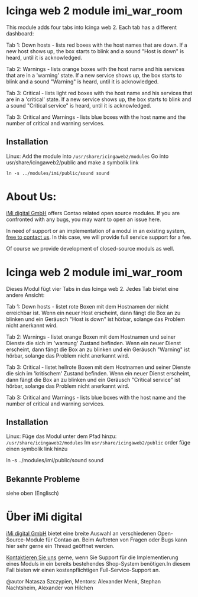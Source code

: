 Icinga web 2 module 
imi_war_room
=================================

This module adds four tabs into Icinga web 2. Each tab has a different dashboard:

Tab 1: Down hosts - lists red boxes with the host names that are down. If a new host shows up,
the box starts to blink and a sound "Host is down" is heard, until it is acknowledged.

Tab 2: Warnings - lists orange boxes with the host name and his services that are in a 'warning' state.
If a new service shows up, the box starts to blink and a sound "Warning" is heard,
until it is acknowledged.

Tab 3: Critical - lists light red boxes with the host name and his services that are in a 'critical' state.
If a new service shows up, the box starts to blink and a sound "Critical service" is heard,
until it is acknowledged.

Tab 3: Critical and Warnings - lists blue boxes with the host name and the number of critical and warning services.

Installation
-------------
Linux:
Add the module into `/usr/share/icingaweb2/modules`
Go into usr/share/icingaweb2/public and make a symbolik link
    
    ln -s ../modules/imi/public/sound sound

About Us:
=================

[iMi digital GmbH](http://www.imi.de/) offers Contao related open source modules. If you are confronted with any bugs, you may want to open an issue here.

In need of support or an implementation of a modul in an existing system, [free to contact us](mailto:digital@iMi.de). In this case, we will provide full service support for a fee.

Of course we provide development of closed-source moduls as well.


Icinga web 2 module imi_war_room
=================================

Dieses Modul fügt vier Tabs in das Icinga web 2. Jedes Tab bietet eine andere Ansicht:

Tab 1: Down hosts - listet rote Boxen mit dem Hostnamen der nicht erreichbar ist. Wenn ein neuer Host erscheint,
dann fängt die Box an zu blinken und ein Geräusch "Host is down" ist hörbar, solange das Problem
nicht anerkannt wird.

Tab 2: Warnings - listet orange Boxen mit dem Hostnamen und seiner Dienste die sich im 'warnung' Zustand befinden.
Wenn ein neuer Dienst erscheint, dann fängt die Box an zu blinken und ein Geräusch "Warning" ist hörbar, solange das Problem nicht anerkannt wird.


Tab 3: Critical - listet hellrote Boxen mit dem Hostnamen und seiner Dienste die sich im 'kritischem' Zustand befinden.
Wenn ein neuer Dienst erscheint, dann fängt die Box an zu blinken und ein Geräusch "Critical service"
ist hörbar, solange das Problem nicht anerkannt wird.

Tab 3: Critical  and Warnings - lists blue boxes with the host name and the number of critical and warning services.

Installation
-------------

Linux:
Füge das Modul unter dem Pfad hinzu: `/usr/share/icingaweb2/modules`
Im `usr/share/icingaweb2/public` order füge einen symbolik link hinzu
   
ln -s ../modules/imi/public/sound sound

Bekannte Probleme
-----------------

siehe oben (Englisch)

Über iMi digital
================

[iMi digital GmbH](http://www.imi.de/) bietet eine breite Auswahl an verschiedenen Open-Source-Module für Contao an. Beim Auftreten von Fragen oder Bugs kann hier sehr gerne ein Thread geöffnet werden.

[Kontaktieren Sie uns](mailto:digital@iMi.de) gerne, wenn Sie Support für die Implementierung eines Moduls in ein bereits bestehendes Shop-System benötigen.In diesem Fall bieten wir einen kostenpflichtigen Full-Service-Support an.

 @autor Natasza Szczypien, Mentors: Alexander Menk, Stephan Nachtsheim, Alexander von Hilchen

